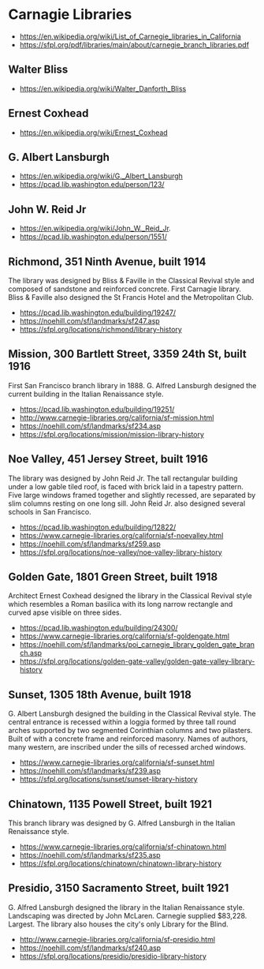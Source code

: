 # Carnagie Libraries


* https://en.wikipedia.org/wiki/List_of_Carnegie_libraries_in_California
* https://sfpl.org/pdf/libraries/main/about/carnegie_branch_libraries.pdf

## Walter Bliss

* https://en.wikipedia.org/wiki/Walter_Danforth_Bliss

## Ernest Coxhead

* https://en.wikipedia.org/wiki/Ernest_Coxhead

## G. Albert Lansburgh

* https://en.wikipedia.org/wiki/G._Albert_Lansburgh
* https://pcad.lib.washington.edu/person/123/

## John W. Reid Jr

* https://en.wikipedia.org/wiki/John_W._Reid_Jr.
* https://pcad.lib.washington.edu/person/1551/


## Richmond, 351 Ninth Avenue, built 1914
The library was designed by Bliss & Faville in the Classical Revival style and composed of sandstone and reinforced concrete. First Carnagie library. Bliss & Faville also designed the St Francis Hotel and the Metropolitan Club.

* https://pcad.lib.washington.edu/building/19247/
* https://noehill.com/sf/landmarks/sf247.asp
* https://sfpl.org/locations/richmond/library-history

## Mission, 300 Bartlett Street, 3359 24th St, built 1916
First San Francisco branch library in 1888. G. Alfred Lansburgh designed the current building in the Italian Renaissance style.

* https://pcad.lib.washington.edu/building/19251/
* http://www.carnegie-libraries.org/california/sf-mission.html
* https://noehill.com/sf/landmarks/sf234.asp
* https://sfpl.org/locations/mission/mission-library-history


## Noe Valley, 451 Jersey Street, built 1916
The library was designed by John Reid Jr. The tall rectangular building under a low gable tiled roof, is faced with brick laid in a tapestry pattern. Five large windows framed together and slightly recessed, are separated by slim columns resting on one long sill. John Reid Jr. also designed several schools in San Francisco.

* https://pcad.lib.washington.edu/building/12822/
* https://www.carnegie-libraries.org/california/sf-noevalley.html
* https://noehill.com/sf/landmarks/sf259.asp
* https://sfpl.org/locations/noe-valley/noe-valley-library-history


## Golden Gate, 1801 Green Street, built 1918
Architect Ernest Coxhead designed the library in the Classical Revival style which resembles a Roman basilica with its long narrow rectangle and curved apse visible on three sides.

* https://pcad.lib.washington.edu/building/24300/
* https://www.carnegie-libraries.org/california/sf-goldengate.html
* https://noehill.com/sf/landmarks/poi_carnegie_library_golden_gate_branch.asp
* https://sfpl.org/locations/golden-gate-valley/golden-gate-valley-library-history


## Sunset, 1305 18th Avenue, built 1918
G. Albert Lansburgh designed the building in the Classical Revival style. The central entrance is recessed within a loggia formed by three tall round arches supported by two segmented Corinthian columns and two pilasters. Built of with a concrete frame and reinforced masonry. Names of authors, many western, are inscribed under the sills of recessed arched windows.

* https://www.carnegie-libraries.org/california/sf-sunset.html
* https://noehill.com/sf/landmarks/sf239.asp
* https://sfpl.org/locations/sunset/sunset-library-history


## Chinatown, 1135 Powell Street, built 1921
This branch library was designed by G. Alfred Lansburgh in the Italian Renaissance style.

* https://www.carnegie-libraries.org/california/sf-chinatown.html
* https://noehill.com/sf/landmarks/sf235.asp
* https://sfpl.org/locations/chinatown/chinatown-library-history

## Presidio, 3150 Sacramento Street, built 1921
G. Alfred Lansburgh designed the library in the Italian Renaissance style.   Landscaping was directed by John McLaren. Carnegie supplied $83,228.  Largest. The library also houses the city's only Library for the Blind.

* http://www.carnegie-libraries.org/california/sf-presidio.html
* https://noehill.com/sf/landmarks/sf240.asp
* https://sfpl.org/locations/presidio/presidio-library-history

